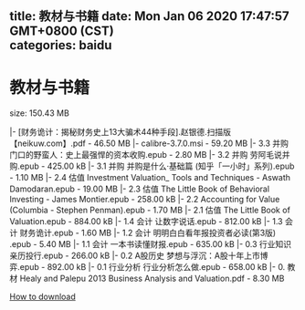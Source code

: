 
title: 教材与书籍
date: Mon Jan 06 2020 17:47:57 GMT+0800 (CST)    
categories: baidu
---

# 教材与书籍
size: 150.43 MB
 
 
|- [财务诡计：揭秘财务史上13大骗术44种手段].赵银德.扫描版【neikuw.com】.pdf - 46.50 MB
|- calibre-3.7.0.msi - 59.20 MB
|- 3.3 并购 门口的野蛮人：史上最强悍的资本收购.epub - 2.80 MB
|- 3.2 并购  劳阿毛说并购.epub - 425.00 kB
|- 3.1 并购 并购是什么·基础篇 (知乎「一小时」系列).epub - 1.10 MB
|- 2.4 估值 Investment Valuation_ Tools and Techniques - Aswath Damodaran.epub - 19.00 MB
|- 2.3 估值 The Little Book of Behavioral Investing - James Montier.epub - 258.00 kB
|- 2.2 Accounting for Value (Columbia - Stephen Penman).epub - 1.70 MB
|- 2.1 估值 The Little Book of Valuation.epub - 884.00 kB
|- 1.4 会计 让数字说话.epub - 812.00 kB
|- 1.3 会计 财务诡计.epub - 1.60 MB
|- 1.2 会计 明明白白看年报投资者必读(第3版) .epub - 5.40 MB
|- 1.1 会计 一本书读懂财报.epub - 635.00 kB
|- 0.3 行业知识 亲历投行.epub - 266.00 kB
|- 0.2 A股历史 梦想与浮沉：A股十年上市博弈.epub - 892.00 kB
|- 0.1 行业分析 行业分析怎么做.epub - 658.00 kB
|- 0. 教材 Healy and Palepu 2013 Business Analysis and Valuation.pdf - 8.30 MB

[How to download](https://bpcam.bemobtrk.com/go/2ceec3aa-1ca2-46d6-b9ff-aaa5c184517c?jno=2957)